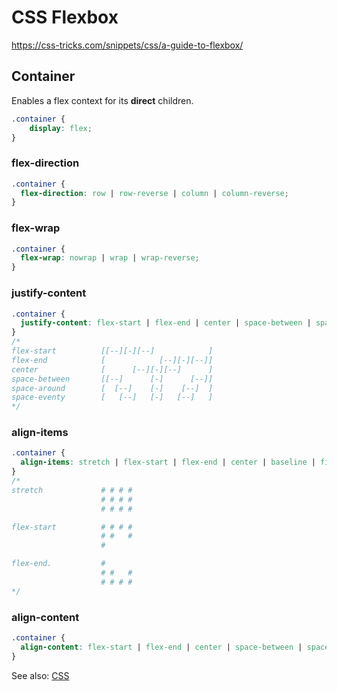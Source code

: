 # CSS Flexbox

https://css-tricks.com/snippets/css/a-guide-to-flexbox/

## Container

Enables a flex context for its **direct** children.

```css
.container {
	display: flex;
}
```

### flex-direction

```css
.container {
  flex-direction: row | row-reverse | column | column-reverse;
}
```

### flex-wrap

```css
.container {
  flex-wrap: nowrap | wrap | wrap-reverse;
}
```

### justify-content

```css
.container {
  justify-content: flex-start | flex-end | center | space-between | space-around | space-evenly;
}
/* 
flex-start          [[--][-][--]            ]
flex-end            [            [--][-][--]]
center              [      [--][-][--]      ]
space-between       [[--]      [-]      [--]]
space-around        [  [--]    [-]    [--]  ]
space-eventy        [   [--]   [-]   [--]   ]
*/
```

### align-items

```css
.container {
  align-items: stretch | flex-start | flex-end | center | baseline | first baseline | last baseline | start | end | self-start | self-end;
}
/*
stretch             # # # # 
                    # # # #
                    # # # #

flex-start          # # # # 
                    # #   #
                    #

flex-end.           #
                    # #   #
                    # # # #
*/
```

### align-content

```css
.container {
  align-content: flex-start | flex-end | center | space-between | space-around | space-evenly | stretch;
}
```

See also: [CSS](CSS)


